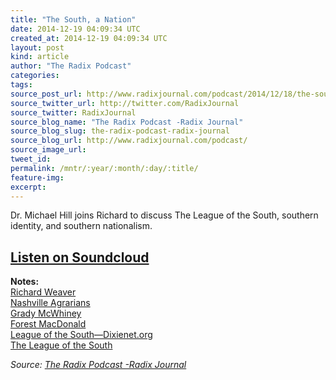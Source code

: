 ```yaml
---
title: "The South, a Nation"
date: 2014-12-19 04:09:34 UTC
created_at: 2014-12-19 04:09:34 UTC
layout: post
kind: article
author: "The Radix Podcast"
categories: 
tags: 
source_post_url: http://www.radixjournal.com/podcast/2014/12/18/the-south-a-nation
source_twitter_url: http://twitter.com/RadixJournal
source_twitter: RadixJournal
source_blog_name: "The Radix Podcast -Radix Journal"
source_blog_slug: the-radix-podcast-radix-journal
source_blog_url: http://www.radixjournal.com/podcast/
source_image_url: 
tweet_id:
permalink: /mntr/:year/:month/:day/:title/
feature-img: 
excerpt:
---
```

<p>Dr. Michael Hill joins Richard to discuss The League of the South, southern identity, and southern nationalism. </p>



<h2><a href="https://soundcloud.com/radixjournal/michael-hill">Listen on Soundcloud</a></h2><p><strong>Notes:</strong> <br>
<a href="http://en.wikipedia.org/wiki/Richard_M._Weaver">Richard Weaver</a> <br>
<a href="http://en.wikipedia.org/wiki/Southern_Agrarians">Nashville Agrarians</a> <br>
<a href="http://en.wikipedia.org/wiki/Grady_McWhiney">Grady McWhiney</a> <br>
<a href="http://en.wikipedia.org/wiki/Forrest_McDonald">Forest MacDonald</a> <br>
<a href="http://dixienet.org">League of the South—Dixienet.org</a> <br>
<a href="http://leagueofthesouth.com">The League of the South</a>    </p><div class="">
    <i>Source: <a href="http://www.radixjournal.com/podcast/">The Radix Podcast -Radix Journal</a></i>
</div>
